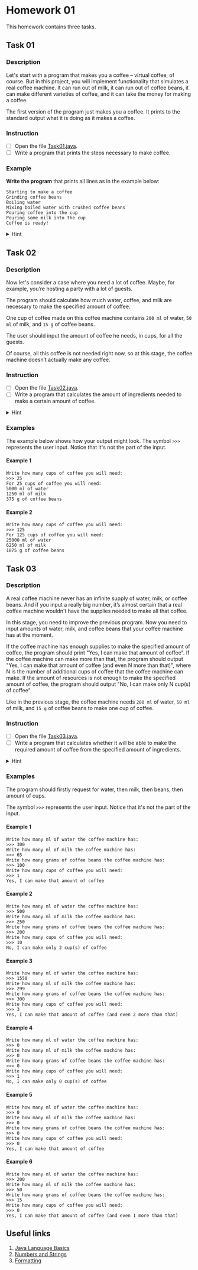 # Homework 01

This homework contains three tasks.

## Task 01

### Description

Let's start with a program that makes you a coffee – virtual coffee, of course. But in this project, you will implement
 functionality that simulates a real coffee machine. It can run out of milk, it can run out of coffee beans, it can make
  different varieties of coffee, and it can take the money for making a coffee.

The first version of the program just makes you a coffee. It prints to the standard output what it is doing as it makes
 a coffee.

### Instruction

- [ ] Open the file [Task01.java](src/main/java/com/softserveinc/Task01.java).
- [ ] Write a program that prints the steps necessary to make coffee.

### Example

**Write the program** that prints all lines as in the example below:

```text
Starting to make a coffee
Grinding coffee beans
Boiling water
Mixing boiled water with crushed coffee beans
Pouring coffee into the cup
Pouring some milk into the cup
Coffee is ready!
```

<details>
    <summary>Hint</summary>
    <p>File <a href="src/main/java/com/softserveinc/Task01.java">Task01.java</a> contains static method <code>main()</code></p>.
    <p>Inside <code>main()</code>, add statement which prints to the standard output what coffee machine is doing as it makes a coffee</p> 
    <p>Simple use <a href="https://docs.oracle.com/en/java/javase/11/docs/api/java.base/java/io/PrintStream.html#println(java.lang.String)">System.out.println()</a> 
    method to print the text.</p>
</details>

## Task 02

### Description

Now let's consider a case where you need a lot of coffee. Maybe, for example, you’re hosting a party with a lot of guests. 

The program should calculate how much water, coffee, and milk are necessary to make the specified amount of coffee. 

One cup of coffee made on this coffee machine contains `200 ml` of water, `50 ml` of milk, and `15 g` of coffee beans.

The user should input the amount of coffee he needs, in cups, for all the guests.

Of course, all this coffee is not needed right now, so at this stage, the coffee machine doesn’t actually make any coffee.

### Instruction

- [ ] Open the file [Task02.java](src/main/java/com/softserveinc/Task02.java).
- [ ] Write a program that calculates the amount of ingredients needed to make a certain amount of coffee.

<details>
    <summary>Hint</summary>
    <ul>
        <li>To read a number of cups you can use the method <code>scanner.nextInt()</code></li>
        <li>Use <a href="https://www.javatpoint.com/string-concatenation-in-java">string concatenation</a> to join a string and value of variable</li>
    </ul>
</details>

### Examples

The example below shows how your output might look.
The symbol `>>>` represents the user input. Notice that it's not the part of the input.

#### Example 1

```text
Write how many cups of coffee you will need: 
>>> 25
For 25 cups of coffee you will need:
5000 ml of water
1250 ml of milk
375 g of coffee beans
```

#### Example 2

```text
Write how many cups of coffee you will need: 
>>> 125
For 125 cups of coffee you will need:
25000 ml of water
6250 ml of milk
1875 g of coffee beans
```

## Task 03

### Description

A real coffee machine never has an infinite supply of water, milk, or coffee beans. And if you input a really big number, 
it’s almost certain that a real coffee machine wouldn't have the supplies needed to make all that coffee.

In this stage, you need to improve the previous program. Now you need to input amounts of water, milk, and coffee beans 
that your coffee machine has at the moment.

<p>If the coffee machine has enough supplies to make the specified amount of coffee, the program should print "Yes, 
I can make that amount of coffee". If the coffee machine can make more than that, the program should output 
"Yes, I can make that amount of coffee (and even N more than that)", where N is the number of additional cups of coffee
 that the coffee machine can make. If the amount of resources is not enough to make the specified amount of coffee, the 
 program should output "No, I can make only N cup(s) of coffee".

Like in the previous stage, the coffee machine needs `200 ml` of water, `50 ml` of milk, and `15 g` of coffee beans to make one cup of coffee.

### Instruction

- [ ] Open the file [Task03.java](src/main/java/com/softserveinc/Task03.java).
- [ ] Write a program that calculates whether it will be able to make the required amount of coffee from the specified amount of ingredients.

<details>
    <summary>Hint</summary>
    <ul>
        <li>Use static method <a href="https://docs.oracle.com/javase/8/docs/api/java/lang/Math.html#min-int-int-">Math.min()</a> to find how many cups of coffee it is possible to make </li>
        <li>Use <code>if ... else if ... else</code> operator to print right message</li>
    </ul>
</details>

### Examples

The program should firstly request for water, then milk, then beans, then amount of cups.

The symbol `>>>` represents the user input. Notice that it's not the part of the input.

#### Example 1

```text
Write how many ml of water the coffee machine has: 
>>> 300
Write how many ml of milk the coffee machine has: 
>>> 65
Write how many grams of coffee beans the coffee machine has: 
>>> 100
Write how many cups of coffee you will need: 
>>> 1
Yes, I can make that amount of coffee
```

#### Example 2

```text
Write how many ml of water the coffee machine has: 
>>> 500
Write how many ml of milk the coffee machine has: 
>>> 250
Write how many grams of coffee beans the coffee machine has: 
>>> 200
Write how many cups of coffee you will need: 
>>> 10
No, I can make only 2 cup(s) of coffee
```

#### Example 3

```text
Write how many ml of water the coffee machine has: 
>>> 1550
Write how many ml of milk the coffee machine has: 
>>> 299
Write how many grams of coffee beans the coffee machine has: 
>>> 300
Write how many cups of coffee you will need: 
>>> 3
Yes, I can make that amount of coffee (and even 2 more than that)
```

#### Example 4

```text
Write how many ml of water the coffee machine has: 
>>> 0
Write how many ml of milk the coffee machine has: 
>>> 0
Write how many grams of coffee beans the coffee machine has: 
>>> 0
Write how many cups of coffee you will need: 
>>> 1
No, I can make only 0 cup(s) of coffee
```

#### Example 5

```text
Write how many ml of water the coffee machine has: 
>>> 0
Write how many ml of milk the coffee machine has: 
>>> 0
Write how many grams of coffee beans the coffee machine has: 
>>> 0
Write how many cups of coffee you will need: 
>>> 0
Yes, I can make that amount of coffee
```

#### Example 6

```text
Write how many ml of water the coffee machine has: 
>>> 200
Write how many ml of milk the coffee machine has: 
>>> 50
Write how many grams of coffee beans the coffee machine has: 
>>> 15
Write how many cups of coffee you will need: 
>>> 0
Yes, I can make that amount of coffee (and even 1 more than that)
```

## Useful links

1. [Java Language Basics](https://dev.java/learn/java-language-basics/)
2. [Numbers and Strings](https://dev.java/learn/numbers-and-strings/)
3. [Formatting](https://docs.oracle.com/javase/tutorial/essential/io/formatting.html)